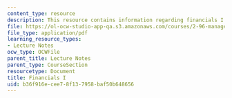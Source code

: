 ```yaml
---
content_type: resource
description: This resource contains information regarding financials I.
file: https://ol-ocw-studio-app-qa.s3.amazonaws.com/courses/2-96-management-in-engineering-fall-2012/b36f916ecee78f137958baf50b648656_MIT2_96F12_lec03.pdf
file_type: application/pdf
learning_resource_types:
- Lecture Notes
ocw_type: OCWFile
parent_title: Lecture Notes
parent_type: CourseSection
resourcetype: Document
title: Financials I
uid: b36f916e-cee7-8f13-7958-baf50b648656
---
```

